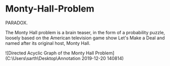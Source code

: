 # Monty-Hall-Problem
PARADOX.

The Monty Hall problem is a brain teaser, in the form of a probability puzzle, loosely based on the American television game show Let's Make a Deal and named after its original host, Monty Hall.

![Directed Acyclic Graph of the Monty Hall Problem](C:\Users\sarth\Desktop\Annotation 2019-12-20 140814)
